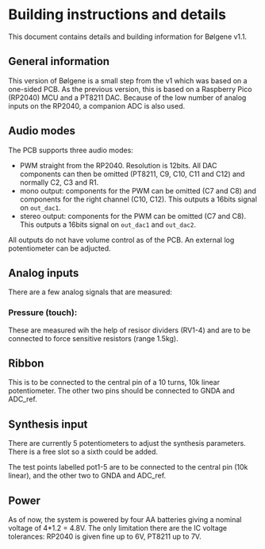 # Building instructions and details

This document contains details and building information for Bølgene v1.1.

## General information

This version of Bølgene is a small step from the v1 which was based on a one-sided PCB.
As the previous version, this is based on a Raspberry Pico (RP2040) MCU and a PT8211 DAC. Because of the low number of analog inputs on the RP2040, a companion ADC is also used.

## Audio modes

The PCB supports three audio modes:

 - PWM straight from the RP2040. Resolution is 12bits. All DAC components can then be omitted (PT8211, C9, C10, C11 and C12) and normally C2, C3 and R1.
 - mono output: components for the PWM can be omitted (C7 and C8) and components for the right channel (C10, C12). This outputs a 16bits signal on `out_dac1`.
 - stereo output: components for the PWM can be omitted (C7 and C8). This outputs a 16bits signal on `out_dac1` and `out_dac2`.
 
All outputs do not have volume control as of the PCB. An external log potentiometer can be adjucted.

## Analog inputs

There are a few analog signals that are measured:

### Pressure (touch):

These are measured wih the help of resisor dividers (RV1-4) and are to be connected to force sensitive resistors (range 1.5kg).

## Ribbon

This is to be connected to the central pin of a 10 turns, 10k linear potentiometer. The other two pins should be connected to GNDA and ADC_ref.

## Synthesis input

There are currently 5 potentiometers to adjust the synthesis parameters. There is a free slot so a sixth could be added.

The test points labelled pot1-5 are to be connected to the central pin (10k linear), and the other two to GNDA and ADC_ref.

## Power

As of now, the system is powered by four AA batteries giving a nominal voltage of 4*1.2 = 4.8V. The only limitation there are the IC voltage tolerances: RP2040 is given fine up to 6V, PT8211 up to 7V.
